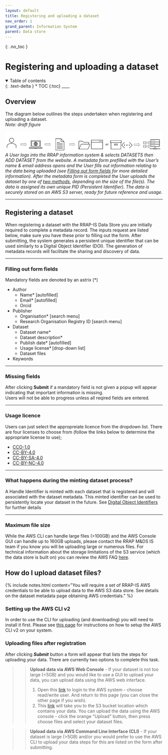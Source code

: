 ```yaml
---
layout: default
title: Registering and uploading a dataset
nav_order: 1
grand_parent: Information System
parent: Data store
---
```


{: .no_toc }

# Registering and uploading a dataset

<details  open markdown="block">
  <summary>
    Table of contents
  </summary>
{: .text-delta }
* TOC
{:toc}
____
</details>

## Overview

The diagram below outlines the steps undertaken when registering and uploading a dataset.  
_Note: draft figure_

![Workflow digram](../../assets/images/DRAFTv2_upload_data.png)
_A User logs into the RRAP information system & selects DATASETS then ADD DATASET from the website. A metadata form prefilled with the User’s name & email address opens and the User fills out information relating to the data being uploaded (see [Filling out form fields](#filling-out-form-fields) for more detailed information). After the metadata form is completed the User uploads the dataset by one of [two methods](#how-do-i-upload-dataset-files), depending on the size of the file(s). The data is assigned its own unique PID (Persistent Identifier). The data is securely stored on an AWS S3 server, ready for future reference and usage._
<br>

---

## Registering a dataset

When registering a dataset with the RRAP-IS Data Store you are initially required to complete a metadata record. The inputs request are listed below, make sure you have these prior to filling out the form. After submitting, the system generates a persistent unique identifier that can be used similarly to a Digital Object Identifier (DOI). The generation of metadata records will facilitate the sharing and discovery of data.

---

### Filling out form fields

Mandatory fields are denoted by an astrix (\*)

- Author
  - Name\* [autofilled]
  - Email\* [autofilled]
  - Orcid
- Publisher
  - Organisation\* [search menu]
  - Research Organisation Registry ID [search menu]
- Dataset
  - Dataset name\*
  - Dataset description\*
  - Publish date\* [autofilled]
  - Usage license\* [drop-down list]
  - Dataset files
- Keywords

---

### Missing fields

After clicking **Submit** if a mandatory field is not given a popup will appear indicating that important information is missing.<br>
Users will not be able to progress unless all reqired fields are entered.

---

### Usage licence

Users can just select the appropreiate licence from the dropdown list. There are four licenses to choose from (follow the links below to determine the appropriate license to use);

- [CCO-1.0](https://creativecommons.org/publicdomain/zero/1.0/)
- [CC-BY-4.0](https://creativecommons.org/licenses/by/4.0/)
- [CC-BY-SA-4.0](https://creativecommons.org/licenses/by-sa/4.0/)
- [CC-BY-NC-4.0](https://creativecommons.org/licenses/by-nc/4.0/)

---

### What happens during the minting dataset process?

A Handle Identifier is minted with each dataset that is registered and will associated with the dataset metadata. This minted identifier can be used to persistently locate your dataset in the future. See [Digital Object Identifiers](../digital-object-identifiers.md) for further details

---

### Maximum file size

While the AWS CLI can handle large files (>100GB) and the AWS Console GUI can handle up to 160GB uploads, please contact the RRAP M&DS IS team if you know you will be uploading large or numerous files. For technical information about the storage limitations of the S3 service (which the data store is built on) you can review the AWS FAQ [here](https://aws.amazon.com/s3/faqs/#:~:text=How%20much%20data%20can%20I%20store%20in%20Amazon%20S3?).

## How do I upload dataset files?

{% include notes.html content="You will require a set of RRAP-IS AWS credentials to be able to upload data to the AWS S3 data store.  See details on the dataset metadata page obtaining AWS credentials." %}

### Setting up the AWS CLI v2

In order to use the CLI for uploading (and downloading) you will need to install it first. Please see [this page](./setting-up-the-aws-cli.html) for instructions on how to setup the AWS CLI v2 on your system.

### Uploading files after registration

After clicking **_Submit_** button a form will appear that lists the steps for uploading your data. There are currently two options to complete this task.

> > **Upload data via AWS Web Console** -
> > If your dataset is not too large (<5GB) and you would like to use a GUI to upload your data, you can upload data using the AWS web interface.
> >
> > 1.  Open this [link](https://auth.rrap-is.com/auth/realms/rrap/protocol/saml/clients/amazon-aws) to login to the AWS system - choose read/write user. And return to this page (you can close the other page if you wish).
> > 1.  This [link](https://s3.console.aws.amazon.com/s3/buckets/rrap-storage-bucket?region=ap-southeast-2&prefix=datasets/) will take you to the S3 bucket location which contains your data. You can upload the data using the AWS console - click the orange "Upload" button, then press choose files and select your dataset files.

> > **Upload data via AWS Command Line Interface (CLI)** -
> > If your dataset is large (>5GB) and/or you would prefer to use the AWS CLI to upload your data steps for this are listed on the form after submitting.
